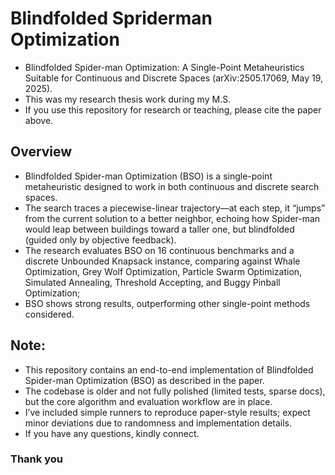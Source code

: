 # Blindfolded Spriderman Optimization
- Blindfolded Spider-man Optimization: A Single-Point Metaheuristics Suitable for Continuous and Discrete Spaces (arXiv:2505.17069, May 19, 2025).
- This was my research thesis work during my M.S.
- If you use this repository for research or teaching, please cite the paper above.

## Overview
- Blindfolded Spider-man Optimization (BSO) is a single-point metaheuristic designed to work in both continuous and discrete search spaces.
- The search traces a piecewise-linear trajectory—at each step, it “jumps” from the current solution to a better neighbor, echoing how Spider-man would leap between buildings toward a taller one, but blindfolded (guided only by objective feedback).
- The research evaluates BSO on 16 continuous benchmarks and a discrete Unbounded Knapsack instance, comparing against Whale Optimization, Grey Wolf Optimization, Particle Swarm Optimization, Simulated Annealing, Threshold Accepting, and Buggy Pinball Optimization;
- BSO shows strong results, outperforming other single-point methods considered.


## Note:
- This repository contains an end-to-end implementation of Blindfolded Spider-man Optimization (BSO) as described in the paper.
- The codebase is older and not fully polished (limited tests, sparse docs), but the core algorithm and evaluation workflow are in place.
- I’ve included simple runners to reproduce paper-style results; expect minor deviations due to randomness and implementation details.
- If you have any questions, kindly connect.

### Thank you
